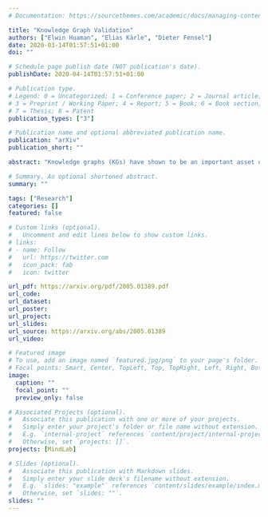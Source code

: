 ```yaml
---
# Documentation: https://sourcethemes.com/academic/docs/managing-content/

title: "Knowledge Graph Validation"
authors: ["Elwin Huaman", "Elias Kärle", "Dieter Fensel"]
date: 2020-03-14T01:57:51+01:00
doi: ""

# Schedule page publish date (NOT publication's date).
publishDate: 2020-04-14T01:57:51+01:00

# Publication type.
# Legend: 0 = Uncategorized; 1 = Conference paper; 2 = Journal article;
# 3 = Preprint / Working Paper; 4 = Report; 5 = Book; 6 = Book section;
# 7 = Thesis; 8 = Patent
publication_types: ["3"]

# Publication name and optional abbreviated publication name.
publication: "arXiv"
publication_short: ""

abstract: "Knowledge graphs (KGs) have shown to be an important asset of large companies like Google and Microsoft. KGs play an important role in providing structured and semantically rich information, making them available to people and machines, and supplying accurate, correct and reliable knowledge. To do so a critical task is knowledge validation, which measures whether statements from KGs are semantically correct and correspond to the so-called real world. In this paper, we provide an overview and review of the state-of-the-art approaches, methods and tools on knowledge validation for KGs, as well as an evaluation of them. As a result, we demonstrate a lack of reproducibility of tools results, give insights, and state our future research direction."

# Summary. An optional shortened abstract.
summary: ""

tags: ["Research"]
categories: []
featured: false

# Custom links (optional).
#   Uncomment and edit lines below to show custom links.
# links:
# - name: Follow
#   url: https://twitter.com
#   icon_pack: fab
#   icon: twitter

url_pdf: https://arxiv.org/pdf/2005.01389.pdf
url_code:
url_dataset:
url_poster:
url_project:
url_slides:
url_source: https://arxiv.org/abs/2005.01389
url_video:

# Featured image
# To use, add an image named `featured.jpg/png` to your page's folder. 
# Focal points: Smart, Center, TopLeft, Top, TopRight, Left, Right, BottomLeft, Bottom, BottomRight.
image:
  caption: ""
  focal_point: ""
  preview_only: false

# Associated Projects (optional).
#   Associate this publication with one or more of your projects.
#   Simply enter your project's folder or file name without extension.
#   E.g. `internal-project` references `content/project/internal-project/index.md`.
#   Otherwise, set `projects: []`.
projects: [MindLab]

# Slides (optional).
#   Associate this publication with Markdown slides.
#   Simply enter your slide deck's filename without extension.
#   E.g. `slides: "example"` references `content/slides/example/index.md`.
#   Otherwise, set `slides: ""`.
slides: ""
---
```

